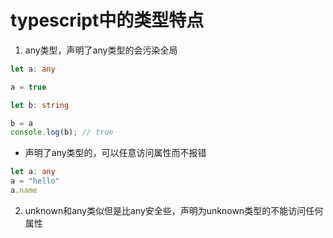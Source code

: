# typescript中的类型特点

1. any类型，声明了any类型的会污染全局
```ts
let a: any

a = true

let b: string

b = a
console.log(b); // true
```
-   声明了any类型的，可以任意访问属性而不报错
```ts
let a: any
a = "hello"
a.name
```

2. unknown和any类似但是比any安全些，声明为unknown类型的不能访问任何属性